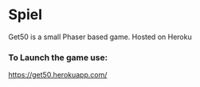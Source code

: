 # Spiel
Get50 is a small Phaser based game. Hosted on Heroku

### To Launch the game use:

https://get50.herokuapp.com/
